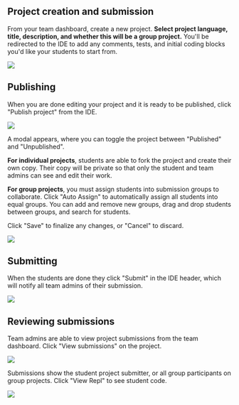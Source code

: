 
## Project creation and submission

From your team dashboard, create a new project. **Select project language, title, description, and whether this will be a group project.**  You'll be redirected to the IDE to add any comments, tests, and initial coding blocks you'd like your students to start from.

<img style="max-width: 600px" src="/images/teamsForEducation/project-create.png" />

## Publishing

When you are done editing your project and it is ready to be published, click "Publish project" from the IDE.  

<img style="max-width: 150px" src="/images/teamsForEducation/project-publish-button.png" />

A modal appears, where you can toggle the project between "Published" and "Unpublished".

**For individual projects**, students are able to fork the project and create their own copy. Their copy will be private so that only the student and team admins can see and edit their work.

**For group projects**, you must assign students into submission groups to collaborate.  Click "Auto Assign" to automatically assign all students into equal groups.  You can add and remove new groups, drag and drop students between groups, and search for students. 

Click "Save" to finalize any changes, or "Cancel" to discard.

<img style="max-width: 600px" src="/images/teamsForEducation/project-publish.png" />

## Submitting

When the students are done they click "Submit" in the IDE header, which will notify all team admins of their submission.

<img style="max-width: 100px" src="/images/teamsForEducation/project-submit.png" />

## Reviewing submissions

Team admins are able to view project submissions from the team dashboard.  Click "View submissions" on the project. 

<img src="/images/teamsForEducation/project-list.png" />

Submissions show the student project submitter, or all group participants on group projects.  Click "View Repl" to see student code.

<img src="/images/teamsForEducation/project-submissions.png" />
